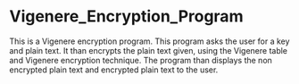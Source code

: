 # Vigenere_Encryption_Program
  This is a Vigenere encryption program. This program asks the user for a key    and plain text. It than encrypts the plain text given, using the Vigenere table    and Vigenere encryption technique. The program than displays the non encrypted    plain text and encrypted plain text to the user.
